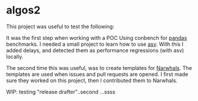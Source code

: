 # algos2

This project was useful to test the following:

It was the first step when working with a POC Using conbench for [pandas](https://pandas.pydata.org/) benchmarks.
I needed a small project to learn how to use [asv](https://asv.readthedocs.io/en/stable/index.html).
With this I added delays, and detected them as performance regressions (with asv) locally.

The second time this was useful, was to create templates for [Narwhals](https://narwhals-dev.github.io/narwhals/).
The templates are used when issues and pull requests are opened. I first made sure they worked on this project, 
then I contributed them to Narwhals. 

WIP: testing "release drafter"..second ...ssss